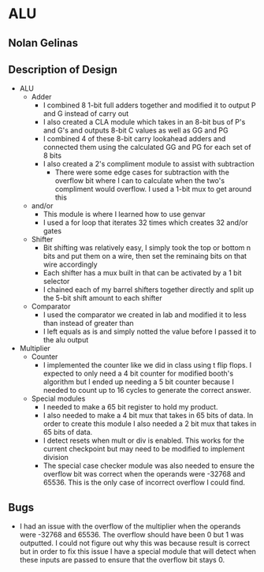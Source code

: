 # ALU
## Nolan Gelinas

## Description of Design
- ALU
  - Adder
    - I combined 8 1-bit full adders together and modified it to output P and G instead of carry out
    - I also created a CLA module which takes in an 8-bit bus of P's and G's and outputs 8-bit C values as well as GG and PG
    - I combined 4 of these 8-bit carry lookahead adders and connected them using the calculated GG and PG for each set of 8 bits
    - I also created a 2's compliment module to assist with subtraction
      - There were some edge cases for subtraction with the overflow bit where I can to calculate when the two's compliment would overflow. I used a 1-bit mux to get around this
  - and/or
    - This module is where I learned how to use genvar
    - I used a for loop that iterates 32 times which creates 32 and/or gates
  - Shifter
    - Bit shifting was relatively easy, I simply took the top or bottom n bits and put them on a wire, then set the reminaing bits on that wire accordingly
    - Each shifter has a mux built in that can be activated by a 1 bit selector
    - I chained each of my barrel shifters together directly and split up the 5-bit shift amount to each shifter
  - Comparator
    - I used the comparator we created in lab and modified it to less than instead of greater than
    - I left equals as is and simply notted the value before I passed it to the alu output
- Multiplier
  - Counter
    - I implemented the counter like we did in class using t flip flops. I expected to only need a 4 bit counter for modified booth's algorithm but I ended up needing a 5 bit counter because I needed to count up to 16 cycles to generate the correct answer.
  - Special modules
    - I needed to make a 65 bit register to hold my product.
    - I also needed to make a 4 bit mux that takes in 65 bits of data. In order to create this module I also needed a 2 bit mux that takes in 65 bits of data.
    - I detect resets when mult or div is enabled. This works for the current checkpoint but may need to be modified to implement division
    - The special case checker module was also needed to ensure the overflow bit was correct when the operands were -32768 and 65536. This is the only case of incorrect overflow I could find.
## Bugs
- I had an issue with the overflow of the multiplier when the operands were -32768 and 65536. The overflow should have been 0 but 1 was outputted. I could not figure out why this was because result is correct but in order to fix this issue I have a special module that will detect when these inputs are passed to ensure that the overflow bit stays 0.
